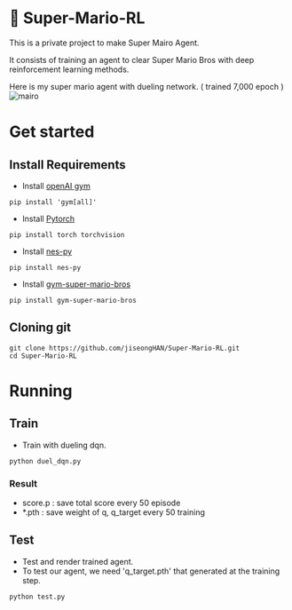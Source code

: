# :mushroom: Super-Mario-RL 

This is a private project to make Super Mairo Agent.

It consists of training an agent to clear Super Mario Bros with deep reinforcement learning methods.

Here is my super mario agent with dueling network. ( trained 7,000 epoch )
![mairo](/mario1.gif)

# Get started

## Install Requirements
* Install [openAI gym](http://gym.openai.com/)
```
pip install 'gym[all]'
```
* Install [Pytorch](https://pytorch.org/)
```
pip install torch torchvision
```
* Install [nes-py](https://pypi.org/project/nes-py/)
```
pip install nes-py
```
* Install [gym-super-mario-bros](https://pypi.org/project/gym-super-mario-bros/)
```
pip install gym-super-mario-bros
```

## Cloning git

```
git clone https://github.com/jiseongHAN/Super-Mario-RL.git
cd Super-Mario-RL
```

# Running

## Train

* Train with dueling dqn.
```
python duel_dqn.py
```

### Result
* score.p : save total score every 50 episode
* *.pth : save weight of q, q_target every 50 training


## Test
* Test and render trained agent.
* To test our agent, we need 'q_target.pth' that generated at the training step.
```
python test.py
```
